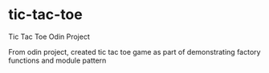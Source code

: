 # tic-tac-toe
Tic Tac Toe Odin Project

From odin project, created tic tac toe game as part of demonstrating factory functions and module pattern